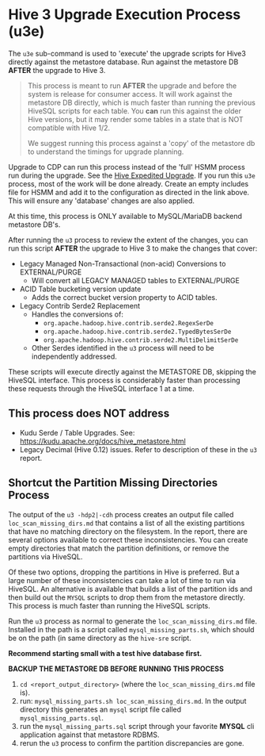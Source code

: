 # Hive 3 Upgrade Execution Process (u3e)

The `u3e` sub-command is used to 'execute' the upgrade scripts for Hive3 directly against the metastore database.  Run against the metastore DB **AFTER** the upgrade to Hive 3.

> This process is meant to run **AFTER** the upgrade and before the system is release for consumer access.  It will work against the metastore DB directly, which is much faster than running the previous HiveSQL scripts for each table.  You __can__ run this against the older Hive versions, but it may render some tables in a state that is NOT compatible with Hive 1/2.
>
> We suggest running this process against a 'copy' of the metastore db to understand the timings for upgrade planning.

Upgrade to CDP can run this process instead of the 'full' HSMM process run during the upgrade.  See the [Hive Expedited Upgrade](https://docs.cloudera.com/cdp-private-cloud-upgrade/latest/upgrade-cdh/topics/hive-expedited-migration-tasks.html).  If you run this `u3e` process, most of the work will be done already.  Create an empty includes file for HSMM and add it to the configuration as directed in the link above.  This will ensure any 'database' changes are also applied.

At this time, this process is ONLY available to MySQL/MariaDB backend metastore DB's.

After running the `u3` process to review the extent of the changes, you can run this script **AFTER** the upgrade to Hive 3 to make the changes that cover:

- Legacy Managed Non-Transactional (non-acid) Conversions to EXTERNAL/PURGE
    - Will convert all LEGACY MANAGED tables to EXTERNAL/PURGE
- ACID Table bucketing version update
    - Adds the correct bucket version property to ACID tables.
- Legacy Contrib Serde2 Replacement
    - Handles the conversions of:
        - `org.apache.hadoop.hive.contrib.serde2.RegexSerDe`
        - `org.apache.hadoop.hive.contrib.serde2.TypedBytesSerDe`
        - `org.apache.hadoop.hive.contrib.serde2.MultiDelimitSerDe`
    - Other Serdes identified in the `u3` process will need to be independently addressed.

These scripts will execute directly against the METASTORE DB, skipping the HiveSQL interface.  This process is considerably faster than processing these requests through the HiveSQL interface 1 at a time.

## This process does NOT address

- Kudu Serde / Table Upgrades.  See: https://kudu.apache.org/docs/hive_metastore.html
- Legacy Decimal (Hive 0.12) issues.  Refer to description of these in the `u3` report.

## Shortcut the Partition Missing Directories Process

The output of the `u3 -hdp2|-cdh` process creates an output file called `loc_scan_missing_dirs.md` that contains a list of all the existing partitions that have no matching directory on the filesystem.  In the report, there are several options available to correct these inconsistencies.  You can create empty directories that match the partition definitions, or remove the partitions via HiveSQL.

Of these two options, dropping the partitions in Hive is preferred.  But a large number of these inconsistencies can take a lot of time to run via HiveSQL.  An alternative is available that builds a list of the partition ids and then build out the `MYSQL` scripts to drop them from the metastore directly.  This process is much faster than running the HiveSQL scripts.

Run the `u3` process as normal to generate the `loc_scan_missing_dirs.md` file.  Installed in the path is a script called `mysql_missing_parts.sh`, which should be on the path (in same directory as the `hive-sre` script.

**Recommend starting small with a test hive database first.**

**BACKUP THE METASTORE DB BEFORE RUNNING THIS PROCESS**

1. `cd <report_output_directory>` (where the `loc_scan_missing_dirs.md` file is).
2. run: `mysql_missing_parts.sh loc_scan_missing_dirs.md`.  In the output directory this generates an `mysql` script file called `mysql_missing_parts.sql`.
3. run the `mysql_missing_parts.sql` script through your favorite **MYSQL** cli application against that metastore RDBMS.
4. rerun the `u3` process to confirm the partition discrepancies are gone.
